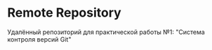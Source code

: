 # Remote Repository
Удалённый репозиторий для практической работы №1: "Система контроля версий Git"
